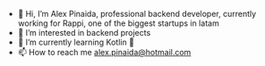 - 👋 Hi, I’m Alex Pinaida, professional backend developer, currently working for Rappi, one of the biggest startups in latam
- 👀 I’m interested in backend projects
- 🌱 I’m currently learning Kotlin 💞️ 
- 📫 How to reach me alex.pinaida@hotmail.com

<!---
JaviAPS94/JaviAPS94 is a ✨ special ✨ repository because its `README.md` (this file) appears on your GitHub profile.
You can click the Preview link to take a look at your changes.
--->
